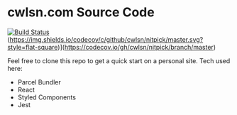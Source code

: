 # cwlsn.com Source Code

[![Build Status](https://travis-ci.org/cwlsn/cwlsn.com.svg?branch=master)](https://travis-ci.org/cwlsn/cwlsn.com)
(https://img.shields.io/codecov/c/github/cwlsn/nitpick/master.svg?style=flat-square)](https://codecov.io/gh/cwlsn/nitpick/branch/master)

Feel free to clone this repo to get a quick start on a personal site. Tech used here:

- Parcel Bundler
- React
- Styled Components
- Jest
